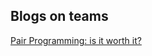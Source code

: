 ## Blogs on teams
[Pair Programming: is it worth it?](https://github.com/amcneil36/amcneil36.github.io/blob/master/blogs/pair-programming-is-it-worth-it)  

